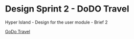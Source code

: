 # Design Sprint 2 - DoDO Travel

Hyper Island - Design for the user module - Brief 2

[GoDo Travel](https://ebbaj.github.io/design-sprint-2/)
